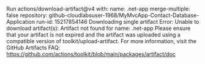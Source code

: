 Run actions/download-artifact@v4
  with:
    name: .net-app
    merge-multiple: false
    repository: github-cloudlabsuser-1968/MyMvcApp-Contact-Database-Application
    run-id: 15217854146
Downloading single artifact
Error: Unable to download artifact(s): Artifact not found for name: .net-app
        Please ensure that your artifact is not expired and the artifact was uploaded using a compatible version of toolkit/upload-artifact.
        For more information, visit the GitHub Artifacts FAQ: https://github.com/actions/toolkit/blob/main/packages/artifact/doc